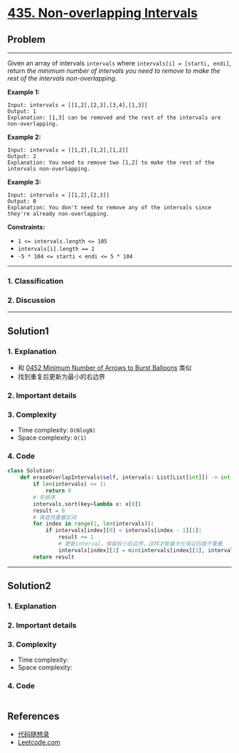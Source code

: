 # [435. Non-overlapping Intervals](https://leetcode.com/problems/non-overlapping-intervals/)

## Problem

*****

Given an array of intervals `intervals` where `intervals[i] = [starti, endi]`, return *the minimum number of intervals you need to remove to make the rest of the intervals non-overlapping*.

 

**Example 1:**

```
Input: intervals = [[1,2],[2,3],[3,4],[1,3]]
Output: 1
Explanation: [1,3] can be removed and the rest of the intervals are non-overlapping.
```

**Example 2:**

```
Input: intervals = [[1,2],[1,2],[1,2]]
Output: 2
Explanation: You need to remove two [1,2] to make the rest of the intervals non-overlapping.
```

**Example 3:**

```
Input: intervals = [[1,2],[2,3]]
Output: 0
Explanation: You don't need to remove any of the intervals since they're already non-overlapping.
```

 

**Constraints:**

- `1 <= intervals.length <= 105`
- `intervals[i].length == 2`
- `-5 * 104 <= starti < endi <= 5 * 104`

******

### 1. Classification



### 2. Discussion





*******

## Solution1

### 1. Explanation

- 和 [0452 Minimum Number of Arrows to Burst Balloons](../day35/0452%20Minimum%20Number%20of%20Arrows%20to%20Burst%20Balloons.md) 类似
- 找到重复后更新为最小的右边界


### 2. Important details





### 3. Complexity

- Time complexity: `O(NlogN)`
- Space complexity: `O(1)`

 

### 4. Code

```python
class Solution:
    def eraseOverlapIntervals(self, intervals: List[List[int]]) -> int:
        if len(intervals) <= 1:
            return 0
        # 先排序
        intervals.sort(key=lambda x: x[0])
        result = 0
        # 再查找重叠区间
        for index in range(1, len(intervals)):
            if intervals[index][0] < intervals[index - 1][1]:
                result += 1
                # 更新interval，保留较小右边界，这样才能最大化保证后面不重叠
                intervals[index][1] = min(intervals[index][1], intervals[index - 1][1])
        return result
```



********

## Solution2

### 1. Explanation





### 2. Important details





### 3. Complexity

- Time complexity:
- Space complexity:



### 4. Code

```python

```

## References

- [代码随想录 ](https://github.com/youngyangyang04/leetcode-master)
- [Leetcode.com](https://leetcode.com/problemset/all/)
